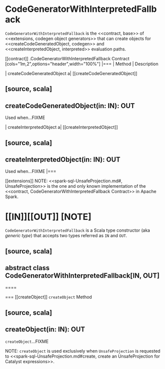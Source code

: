 # CodeGeneratorWithInterpretedFallback

`CodeGeneratorWithInterpretedFallback` is the <<contract, base>> of <<extensions, codegen object generators>> that can create objects for <<createCodeGeneratedObject, codegen>> and <<createInterpretedObject, interpreted>> evaluation paths.

[[contract]]
.CodeGeneratorWithInterpretedFallback Contract
[cols="1m,2",options="header",width="100%"]
|===
| Method
| Description

| createCodeGeneratedObject
a| [[createCodeGeneratedObject]]

[source, scala]
----
createCodeGeneratedObject(in: IN): OUT
----

Used when...FIXME

| createInterpretedObject
a| [[createInterpretedObject]]

[source, scala]
----
createInterpretedObject(in: IN): OUT
----

Used when...FIXME
|===

[[extensions]]
NOTE: <<spark-sql-UnsafeProjection.md#, UnsafeProjection>> is the one and only known implementation of the <<contract, CodeGeneratorWithInterpretedFallback Contract>> in Apache Spark.

[[IN]][[OUT]]
[NOTE]
====
`CodeGeneratorWithInterpretedFallback` is a Scala type constructor (aka _generic type_) that accepts two types referred as `IN` and `OUT`.

[source, scala]
----
abstract class CodeGeneratorWithInterpretedFallback[IN, OUT]
----
====

=== [[createObject]] `createObject` Method

[source, scala]
----
createObject(in: IN): OUT
----

`createObject`...FIXME

NOTE: `createObject` is used exclusively when `UnsafeProjection` is requested to <<spark-sql-UnsafeProjection.md#create, create an UnsafeProjection for Catalyst expressions>>.
